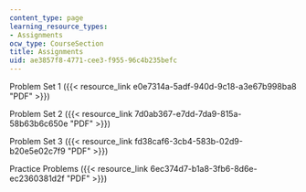 ```yaml
---
content_type: page
learning_resource_types:
- Assignments
ocw_type: CourseSection
title: Assignments
uid: ae3857f8-4771-cee3-f955-96c4b235befc
---
```


Problem Set 1 ({{< resource_link e0e7314a-5adf-940d-9c18-a3e67b998ba8 "PDF" >}})

Problem Set 2 ({{< resource_link 7d0ab367-e7dd-7da9-815a-58b63b6c650e "PDF" >}})

Problem Set 3 ({{< resource_link fd38caf6-3cb4-583b-02d9-b20e5e02c7f9 "PDF" >}})

Practice Problems ({{< resource_link 6ec374d7-b1a8-3fb6-8d6e-ec2360381d2f "PDF" >}})